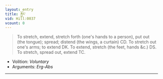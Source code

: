 ```yaml
---
layout: entry
title: རྐྱོང་
vid: Hill:0037
vcount: 0
---
```

> To stretch, extend, stretch forth (one's hands to a person), put out (the tongue); spread; distend (the wings, a curtain) CD\. To stretch out one's arms; to extend DK\. To extend, stretch (the feet, hands &c\.) DS\. To stretch, spread out, extend TC\.

* Volition: _Voluntary_
* Arguments: _Erg-Abs_

---


